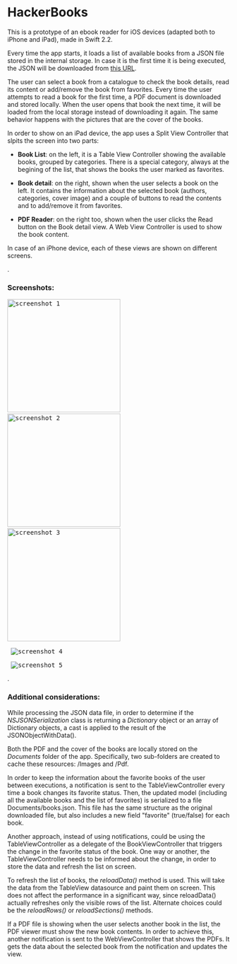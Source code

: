 # HackerBooks

This is a prototype of an ebook reader for iOS devices (adapted both to iPhone and iPad), made in Swift 2.2.

Every time the app starts, it loads a list of available books from a JSON file stored in the internal storage. In case it is the first time it is being executed, the JSON will be downloaded from <a href="https://t.co/K9ziV0z3SJ">this URL</a>.

The user can select a book from a catalogue to check the book details, read its content or add/remove the book from favorites. Every time the user attempts to read a book for the first time, a PDF document is downloaded and stored locally. When the user opens that book the next time, it will be loaded from the local storage instead of downloading it again. The same behavior happens with the pictures that are the cover of the books.

In order to show on an iPad device, the app uses a Split View Controller that slpits the screen into two parts:

* **Book List**: on the left, it is a Table View Controller showing the available books, grouped by categories. There is a special category, always at the begining of the list, that shows the books the user marked as favorites.

* **Book detail**: on the right, shown when the user selects a book on the left. It contains the information about the selected book (authors, categories, cover image) and a couple of buttons to read the contents and to add/remove it from favorites.

* **PDF Reader**: on the right too, shown when the user clicks the Read button on the Book detail view. A Web View Controller is used to show the book content.

In case of an iPhone device, each of these views are shown on different screens.

.
### Screenshots:

<kbd> <img alt="screenshot 1" src="https://cloud.githubusercontent.com/assets/18370149/25552229/a23b1860-2c94-11e7-957b-21f197e398b8.jpg" width="256"> </kbd> &nbsp; <kbd> <img alt="screenshot 2" src="https://cloud.githubusercontent.com/assets/18370149/25552230/a23b7f12-2c94-11e7-82a0-a0ea30ec462c.jpg" width="256"> </kbd> &nbsp; <kbd> <img alt="screenshot 3" src="https://cloud.githubusercontent.com/assets/18370149/25552268/2fd8c604-2c95-11e7-8f46-9f289e08689f.jpg" width="256"> </kbd>

&nbsp;
<kbd>
  <img alt="screenshot 4" src="https://cloud.githubusercontent.com/assets/18370149/25552299/26970d98-2c96-11e7-892b-1a4f2f2b1558.jpg" ></kbd>
  
&nbsp;
<kbd>
  <img alt="screenshot 5" src="https://cloud.githubusercontent.com/assets/18370149/25552300/26986ec2-2c96-11e7-976a-592d5f62bedf.jpg" ></kbd>

.
### Additional considerations:

While processing the JSON data file, in order to determine if the *NSJSONSerialization* class is returning a *Dictionary* object or an array of Dictionary objects, a cast is applied to the result of the JSONObjectWithData().

Both the PDF and the cover of the books are locally stored on the *Documents* folder of the app. Specifically, two sub-folders are created to cache these resources: /Images and /Pdf.

In order to keep the information about the favorite books of the user between executions, a notification is sent to the TableViewController every time a book changes its favorite status. Then, the updated model (including all the available books and the list of favorites) is serialized to a file Documents/books.json. This file has the same structure as the original downloaded file, but also includes a new field "favorite" (true/false) for each book.

Another approach, instead of using notifications, could be using the TableViewController as a delegate of the BookViewController that triggers the change in the favorite status of the book. One way or another, the TableViewController needs to be informed about the change, in order to store the data and refresh the list on screen.

To refresh the list of books, the *reloadData()* method is used. This will take the data from the TableView datasource and paint them on screen. This does not affect the performance in a significant way, since reloadData() actually refreshes only the visible rows of the list. Alternate choices could be the *reloadRows()* or *reloadSections()* methods.

If a PDF file is showing when the user selects another book in the list, the PDF viewer must show the new book contents. In order to achieve this, another notification is sent to the WebViewController that shows the PDFs. It gets the data about the selected book from the notification and updates the view.
